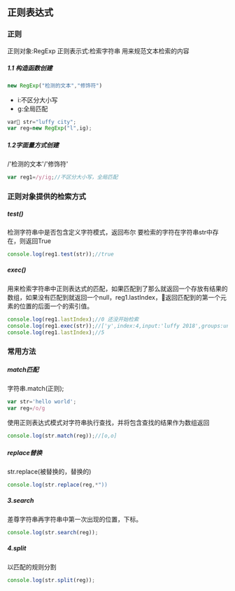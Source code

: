 ## 正则表达式
### 正则
正则对象:RegExp
正则表示式:检索字符串 用来规范文本检索的内容

##### 1.1 构造函数创建
```javascript
new RegExp("检测的文本","修饰符")
```
* i:不区分大小写
* g:全局匹配

```javascript
var str="luffy city";
var reg=new RegExp("l",ig);
```

##### 1.2字面量方式创建
/'检测的文本'/'修饰符'
```javascript
var reg1=/y/ig;//不区分大小写，全局匹配
```

### 正则对象提供的检索方式
##### test()
检测字符串中是否包含定义字符模式，返回布尔
要检索的字符在字符串str中存在，则返回True
```javascript
console.log(reg1.test(str));//true
```

##### exec()
用来检索字符串中正则表达式的匹配，如果匹配到了那么就返回一个存放有结果的数组，如果没有匹配到就返回一个null，reg1.lastIndex，返回匹配到的第一个元素的位置的后面一个的索引值。

```javascript
console.log(reg1.lastIndex);//0 还没开始检索
console.log(reg1.exec(str));//['y',index:4,input:'luffy 2018',groups:undefined]
console.log(reg1.lastIndex);//5
```

### 常用方法
##### match匹配
字符串.match(正则);

```javascript
var str='hello world';
var reg=/o/g
```

使用正则表达式模式对字符串执行查找，并将包含查找的结果作为数组返回

```javascript
console.log(str.match(reg));//[o,o]
```


##### replace替换

str.replace(被替换的，替换的)
```javascript
console.log(str.replace(reg,*"))
```

##### 3.search
差尊字符串再字符串中第一次出现的位置，下标。
```javascript
console.log(str.search(reg));
```

##### 4.split
以匹配的规则分割
```javascript
console.log(str.split(reg));
```
